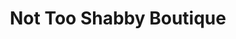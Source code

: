 ---
title: "Not Too Shabby Boutique"
url: /miramar-beach/not-too-shabby-boutique/
shop: furniture
---